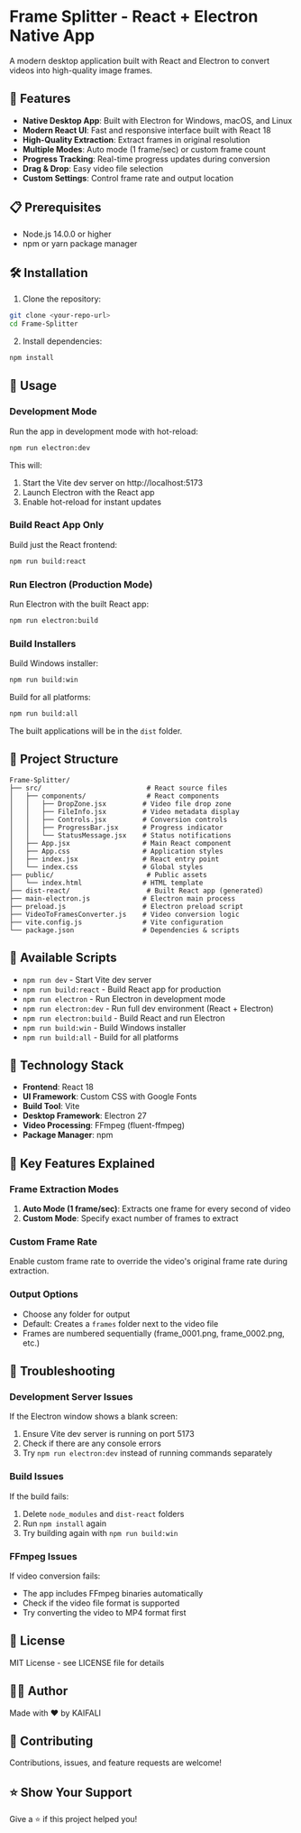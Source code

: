# Frame Splitter - React + Electron Native App

A modern desktop application built with React and Electron to convert videos into high-quality image frames.

## 🚀 Features

- **Native Desktop App**: Built with Electron for Windows, macOS, and Linux
- **Modern React UI**: Fast and responsive interface built with React 18
- **High-Quality Extraction**: Extract frames in original resolution
- **Multiple Modes**: Auto mode (1 frame/sec) or custom frame count
- **Progress Tracking**: Real-time progress updates during conversion
- **Drag & Drop**: Easy video file selection
- **Custom Settings**: Control frame rate and output location

## 📋 Prerequisites

- Node.js 14.0.0 or higher
- npm or yarn package manager

## 🛠️ Installation

1. Clone the repository:
```bash
git clone <your-repo-url>
cd Frame-Splitter
```

2. Install dependencies:
```bash
npm install
```

## 🎯 Usage

### Development Mode

Run the app in development mode with hot-reload:

```bash
npm run electron:dev
```

This will:
1. Start the Vite dev server on http://localhost:5173
2. Launch Electron with the React app
3. Enable hot-reload for instant updates

### Build React App Only

Build just the React frontend:

```bash
npm run build:react
```

### Run Electron (Production Mode)

Run Electron with the built React app:

```bash
npm run electron:build
```

### Build Installers

Build Windows installer:
```bash
npm run build:win
```

Build for all platforms:
```bash
npm run build:all
```

The built applications will be in the `dist` folder.

## 📁 Project Structure

```
Frame-Splitter/
├── src/                          # React source files
│   ├── components/               # React components
│   │   ├── DropZone.jsx         # Video file drop zone
│   │   ├── FileInfo.jsx         # Video metadata display
│   │   ├── Controls.jsx         # Conversion controls
│   │   ├── ProgressBar.jsx      # Progress indicator
│   │   └── StatusMessage.jsx    # Status notifications
│   ├── App.jsx                  # Main React component
│   ├── App.css                  # Application styles
│   ├── index.jsx                # React entry point
│   └── index.css                # Global styles
├── public/                       # Public assets
│   └── index.html               # HTML template
├── dist-react/                   # Built React app (generated)
├── main-electron.js             # Electron main process
├── preload.js                   # Electron preload script
├── VideoToFramesConverter.js    # Video conversion logic
├── vite.config.js               # Vite configuration
└── package.json                 # Dependencies & scripts
```

## 🔧 Available Scripts

- `npm run dev` - Start Vite dev server
- `npm run build:react` - Build React app for production
- `npm run electron` - Run Electron in development mode
- `npm run electron:dev` - Run full dev environment (React + Electron)
- `npm run electron:build` - Build React and run Electron
- `npm run build:win` - Build Windows installer
- `npm run build:all` - Build for all platforms

## 🎨 Technology Stack

- **Frontend**: React 18
- **UI Framework**: Custom CSS with Google Fonts
- **Build Tool**: Vite
- **Desktop Framework**: Electron 27
- **Video Processing**: FFmpeg (fluent-ffmpeg)
- **Package Manager**: npm

## 🔑 Key Features Explained

### Frame Extraction Modes

1. **Auto Mode (1 frame/sec)**: Extracts one frame for every second of video
2. **Custom Mode**: Specify exact number of frames to extract

### Custom Frame Rate

Enable custom frame rate to override the video's original frame rate during extraction.

### Output Options

- Choose any folder for output
- Default: Creates a `frames` folder next to the video file
- Frames are numbered sequentially (frame_0001.png, frame_0002.png, etc.)

## 🐛 Troubleshooting

### Development Server Issues

If the Electron window shows a blank screen:
1. Ensure Vite dev server is running on port 5173
2. Check if there are any console errors
3. Try `npm run electron:dev` instead of running commands separately

### Build Issues

If the build fails:
1. Delete `node_modules` and `dist-react` folders
2. Run `npm install` again
3. Try building again with `npm run build:win`

### FFmpeg Issues

If video conversion fails:
- The app includes FFmpeg binaries automatically
- Check if the video file format is supported
- Try converting the video to MP4 format first

## 📝 License

MIT License - see LICENSE file for details

## 👨‍💻 Author

Made with ❤️ by KAIFALI

## 🤝 Contributing

Contributions, issues, and feature requests are welcome!

## ⭐ Show Your Support

Give a ⭐️ if this project helped you!
